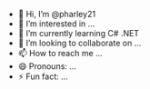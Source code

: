 - 👋 Hi, I’m @pharley21
- 👀 I’m interested in ...
- 🌱 I’m currently learning C# .NET
- 💞️ I’m looking to collaborate on ...
- 📫 How to reach me ...
- 😄 Pronouns: ...
- ⚡ Fun fact: ...

<!---
pharley21/pharley21 is a ✨ special ✨ repository because its `README.md` (this file) appears on your GitHub profile.
You can click the Preview link to take a look at your changes.
--->
